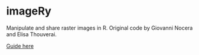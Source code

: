 # imageRy

Manipulate and share raster images in R.
Original code by Giovanni Nocera and Elisa Thouverai.

[Guide here]()
